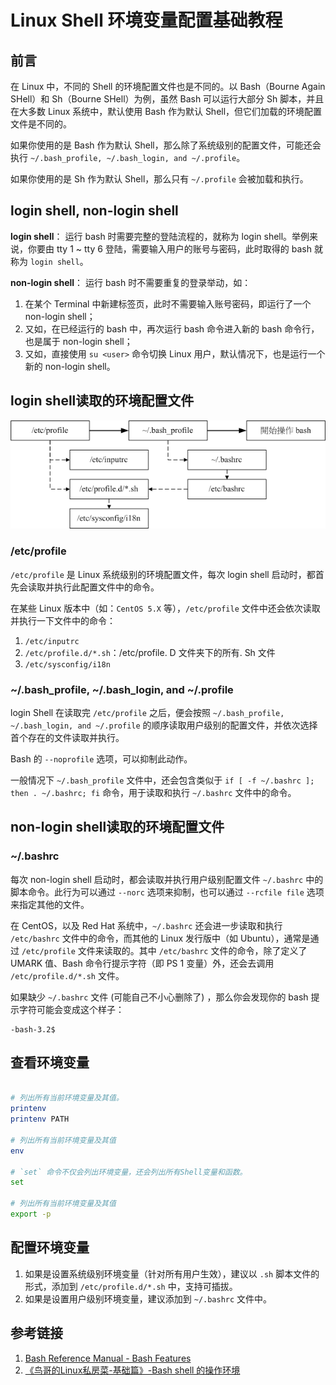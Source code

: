 # Linux Shell 环境变量配置基础教程


## 前言

在 Linux 中，不同的 Shell 的环境配置文件也是不同的。以 Bash（Bourne Again SHell）和 Sh（Bourne SHell）为例，虽然 Bash 可以运行大部分 Sh 脚本，并且在大多数 Linux 系统中，默认使用 Bash 作为默认 Shell，但它们加载的环境配置文件是不同的。

如果你使用的是 Bash 作为默认 Shell，那么除了系统级别的配置文件，可能还会执行 `~/.bash_profile, ~/.bash_login, and ~/.profile`。

如果你使用的是 Sh 作为默认 Shell，那么只有 `~/.profile` 会被加载和执行。


## login shell, non-login shell

**login shell**：
运行 bash 时需要完整的登陆流程的，就称为 login shell。举例来说，你要由 tty 1 ~ tty 6 登陆，需要输入用户的账号与密码，此时取得的 bash 就称为 `login shell`。

**non-login shell**：
运行 bash 时不需要重复的登录举动，如：
1. 在某个 Terminal 中新建标签页，此时不需要输入账号密码，即运行了一个 non-login shell；
2. 又如，在已经运行的 bash 中，再次运行 bash 命令进入新的 bash 命令行，也是属于 non-login shell；
3. 又如，直接使用 `su <user>` 命令切换 Linux 用户，默认情况下，也是运行一个新的 non-login shell。


## login shell读取的环境配置文件

![](resources/images/Pasted%20image%2020230618235539.png)

### /etc/profile

`/etc/profile` 是 Linux 系统级别的环境配置文件，每次 login shell 启动时，都首先会读取并执行此配置文件中的命令。

在某些 Linux 版本中（如：`CentOS 5.X` 等），`/etc/profile` 文件中还会依次读取并执行一下文件中的命令：
1. `/etc/inputrc`
2. `/etc/profile.d/*.sh`：/etc/profile. D 文件夹下的所有. Sh 文件
3. `/etc/sysconfig/i18n`


### ~/.bash_profile, ~/.bash_login, and ~/.profile

login Shell 在读取完 `/etc/profile` 之后，便会按照 `~/.bash_profile, ~/.bash_login, and ~/.profile` 的顺序读取用户级别的配置文件，并依次选择首个存在的文件读取并执行。

Bash 的 `--noprofile` 选项，可以抑制此动作。

一般情况下 `~/.bash_profile` 文件中，还会包含类似于 `if [ -f ~/.bashrc ]; then . ~/.bashrc; fi` 命令，用于读取和执行 `~/.bashrc` 文件中的命令。


## non-login shell读取的环境配置文件

### ~/.bashrc

每次 non-login shell 启动时，都会读取并执行用户级别配置文件 `~/.bashrc` 中的脚本命令。此行为可以通过 `--norc` 选项来抑制，也可以通过 `--rcfile file` 选项来指定其他的文件。

在 CentOS，以及 Red Hat 系统中，`~/.bashrc` 还会进一步读取和执行 `/etc/bashrc` 文件中的命令，而其他的 Linux 发行版中（如 Ubuntu），通常是通过 `/etc/profile` 文件来读取的。其中 `/etc/bashrc` 文件的命令，除了定义了 UMARK 值、Bash 命令行提示字符（即 PS 1 变量）外，还会去调用 `/etc/profile.d/*.sh` 文件。

如果缺少 `~/.bashrc` 文件 (可能自己不小心删除了) ，那么你会发现你的 bash 提示字符可能会变成这个样子：
```
-bash-3.2$
```


## 查看环境变量

```bash

# 列出所有当前环境变量及其值。
printenv
printenv PATH

# 列出所有当前环境变量及其值
env

# `set` 命令不仅会列出环境变量，还会列出所有Shell变量和函数。
set

# 列出所有当前环境变量及其值
export -p
```

## 配置环境变量

1. 如果是设置系统级别环境变量（针对所有用户生效），建议以 `.sh` 脚本文件的形式，添加到 `/etc/profile.d/*.sh` 中，支持可插拔。
2. 如果是设置用户级别环境变量，建议添加到 `~/.bashrc` 文件中。

## 参考链接

1. [Bash Reference Manual - Bash Features](https://www.gnu.org/software/bash/manual/html_node/Bash-Startup-Files.html)
2. [《鸟哥的Linux私房菜-基础篇》-Bash shell 的操作环境](http://cn.linux.vbird.org/linux_basic/0320bash_4.php)
